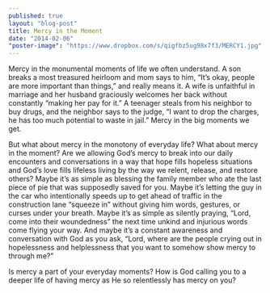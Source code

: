 ```yaml
---
published: true
layout: "blog-post"
title: Mercy in the Moment
date: "2014-02-06"
"poster-image": "https://www.dropbox.com/s/qigfbz5ug98x7f3/MERCY1.jpg"
---
```


Mercy in the monumental moments of life we often understand.  A son breaks a most treasured heirloom and mom says to him, “It’s okay, people are more important than things,” and really means it.   A wife is unfaithful in marriage and her husband graciously welcomes her back without constantly “making her pay for it.”  A teenager steals from his neighbor to buy drugs, and the neighbor says to the judge, “I want to drop the charges, he has too much potential to waste in jail.”  Mercy in the big moments we get.

But what about mercy in the monotony of everyday life?  What about mercy in the moment?  Are we allowing God’s mercy to break into our daily encounters and conversations in a way that hope fills hopeless situations and God’s love fills lifeless living by the way we relent, release, and restore others? Maybe it’s as simple as blessing the family member who ate the last piece of pie that was supposedly saved for you.  Maybe it’s letting the guy in the car who intentionally speeds up to get ahead of traffic in the construction lane “squeeze in” without giving him words, gestures, or curses under your breath.  Maybe it’s as simple as silently praying, “Lord, come into their woundedness” the next time unkind and injurious words come flying your way.  And maybe it’s a constant awareness and conversation with God as you ask, “Lord, where are the people crying out in hopelessness and helplessness that you want to somehow show mercy to through me?”

Is mercy a part of your everyday moments?  How is God calling you to a deeper life of having mercy as He so relentlessly has mercy on you?